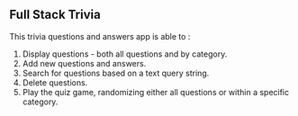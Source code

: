 
## Full Stack Trivia

This trivia questions and answers app is able to :

1) Display questions - both all questions and by category. 
2) Add new questions and answers.
3) Search for questions based on a text query string.
4) Delete questions.
5) Play the quiz game, randomizing either all questions or within a specific category. 

